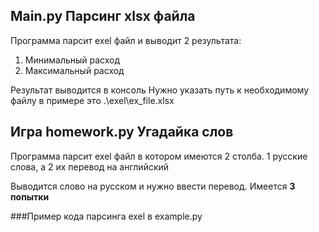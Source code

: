 ## Main.py Парсинг xlsx файла

Программа парсит exel файл и выводит 2 результата:
1. Минимальный расход
2. Максимальный расход

Результат выводится в консоль
Нужно указать путь к необходимому файлу в примере это .\exel\ex_file.xlsx

## Игра homework.py Угадайка слов

Программа парсит exel файл в котором имеются 2 столба.
1 русские слова, а 2 их перевод на английский

Выводится слово на русском и нужно ввести перевод. Имеется __3 попытки__


###Пример кода парсинга exel в example.py
